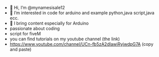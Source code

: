 - 👋 Hi, I’m @mynamesisale12
- 👀 I’m interested in code for arduino and example python,java script,java ecc. 
- 🌱 I bring content especially for Arduino
- passionate about coding
- script for fiveM
- you can find tutorials on my youtube channel (the link)
- https://www.youtube.com/channel/UCn-fb5zA2dIawiRyjwdpG7A     (copy and paste)
